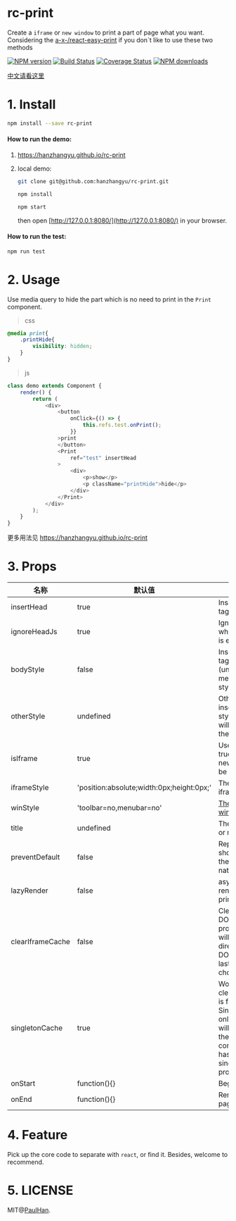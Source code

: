 
# rc-print

Create a `iframe` or `new window` to print a part of page what you want. Considering the [a-x-/react-easy-print](https://github.com/a-x-/react-easy-print) if you don`t like to use these two methods

[![NPM version](https://img.shields.io/npm/v/rc-print.svg?style=flat)](https://npmjs.org/package/rc-print)
[![Build Status](https://www.travis-ci.org/hanzhangyu/rc-print.svg?branch=master)](https://www.travis-ci.org/hanzhangyu/rc-print)
[![Coverage Status](https://coveralls.io/repos/github/hanzhangyu/rc-print/badge.svg?branch=master)](https://coveralls.io/github/hanzhangyu/rc-print?branch=master)
[![NPM downloads](http://img.shields.io/npm/dm/rc-print.svg?style=flat)](https://npmjs.org/package/rc-print)

[中文请看这里](./README_zh-CN.md)

# 1. Install

```sh
npm install --save rc-print
```

#### How to run the demo:
1.  https://hanzhangyu.github.io/rc-print
2. local demo:
    
    ```sh
    git clone git@github.com:hanzhangyu/rc-print.git
    
    npm install
    
    npm start
    ```
    
    then open [http://127.0.0.1:8080/](http://127.0.0.1:8080/) in your browser.
    
#### How to run the test:

```sh
npm run test
```


# 2. Usage  

Use media query to hide the part which is no need to print in the `Print` component.
> css
```css
@media print{
    .printHide{
        visibility: hidden;
    }
}
```
> js
```js
class demo extends Component {
    render() {
        return (
            <div>
                <button
                    onClick={() => {
                        this.refs.test.onPrint();
                    }}
                >print
                </button>
                <Print
                    ref="test" insertHead
                >
                    <div>
                        <p>show</p>
                        <p className="printHide">hide</p>
                    </div>
                </Print>
            </div>
        );
    }
}
```

更多用法见 https://hanzhangyu.github.io/rc-print
# 3. Props
| 名称          | 默认值                      | 描述                      |
| -----------   | ----------------------------| --------------------------- |
| insertHead    | true              |    Insert the head tag             |
| ignoreHeadJs    | true              |    Ignore the js files when `insertHead` is enabled             |
| bodyStyle     | false              |   Insert the style tag in the body (unrecommended method to write style)               | 
| otherStyle    | undefined              |  Other styles are inserted into the style tag which will be created in the last of head             |
| isIframe      | true     |   Use iframe if it`s true, otherwise new window will be used     |
| iframeStyle   | 'position:absolute;width:0px;height:0px;'   |   The style of iframe  |
| winStyle      | 'toolbar=no,menubar=no'          |   [The style of new window](https://developer.mozilla.org/en-US/docs/Web/API/Window/open#Window_features)          |
| title         | undefined                      |  The title of iframe or new window                      |
| preventDefault| false                      |  Replace the shortcut key of the browser's native print                    |
| lazyRender    | false                      |  async render, rendering when printing only                     |
| clearIframeCache    | false                      |  Clean up the DOM cache.if props changes, it will retain and directly use the DOM left in the last print when choose false                      |
| singletonCache    | true                      |  Works when clearIframeCache is false. Like Singleton pattern, only one cache will be save when there is multiple component which has a true singletonCache props                |
| onStart    | function(){}                      |  Begin to print                      |
| onEnd    | function(){}                      |  Render print page finish       |
# 4. Feature
Pick up the core code to separate with `react`, or find it. Besides, welcome to recommend.

# 5. LICENSE
MIT@[PaulHan](https://github.com/hanzhangyu).


